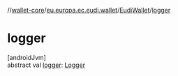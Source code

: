 //[wallet-core](../../../index.md)/[eu.europa.ec.eudi.wallet](../index.md)/[EudiWallet](index.md)/[logger](logger.md)

# logger

[androidJvm]\
abstract val [logger](logger.md): [Logger](../../eu.europa.ec.eudi.wallet.logging/-logger/index.md)
